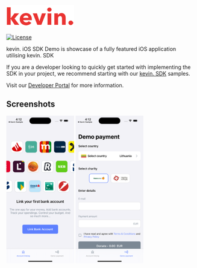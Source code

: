 ![kevin.](./images/logo.png)

[![License](https://shields.io/badge/license-MIT-blue)](https://github.com/getkevin/kevin-ios/blob/master/LICENSE)

kevin. iOS SDK Demo is showcase of a fully featured iOS application utilising kevin. SDK

If you are a developer looking to quickly get started with implementing the SDK in your project, we recommend starting with our [kevin. SDK](https://github.com/getkevin/kevin-ios) samples.

Visit our [Developer Portal](https://developer.kevin.eu/home/mobile-sdk/getting-started) for more information.

## Screenshots

<div>
   <img src="images/screen1.png" width="180" alt="Screenshot 1">
   <img src="images/screen2.png" width="180" alt="Screenshot 2">
</div>
